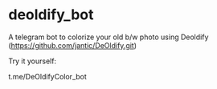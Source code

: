 # deoldify_bot
A telegram bot to colorize your old b/w photo using Deoldify (https://github.com/jantic/DeOldify.git)

Try it yourself:

t.me/DeOldifyColor_bot
